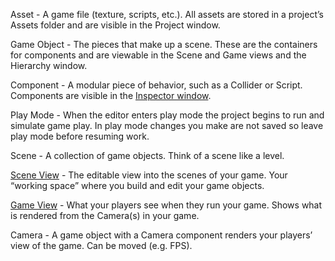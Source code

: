 
<p>Asset - A game file (texture, scripts, etc.). All assets are stored in a project’s Assets folder and are visible in the Project window.</p>
<p>Game Object - The pieces that make up a scene. These are the containers for components and are viewable in the Scene and Game views and the Hierarchy window.</p>
<p>Component - A modular piece of behavior, such as a Collider or Script. Components are visible in the <a href="https://docs.unity3d.com/Manual/UsingTheInspector.html">Inspector window</a>.</p>
<p>Play Mode - When the editor enters play mode the project begins to run and simulate game play. In play mode changes you make are not saved so leave play mode before resuming work.</p>
<p>Scene - A collection of game objects. Think of a scene like a level.</p>
<p><a href="https://docs.unity3d.com/Manual/UsingTheSceneView.html">Scene View</a> - The editable view into the scenes of your game. Your “working space” where you build and edit your game objects.</p>
<p><a href="https://docs.unity3d.com/Manual/GameView.html">Game View</a> - What your players see when they run your game. Shows what is rendered from the Camera(s) in your game.</p>
<p>Camera - A game object with a Camera component renders your players’ view of the game. Can be moved (e.g. FPS).</p>


